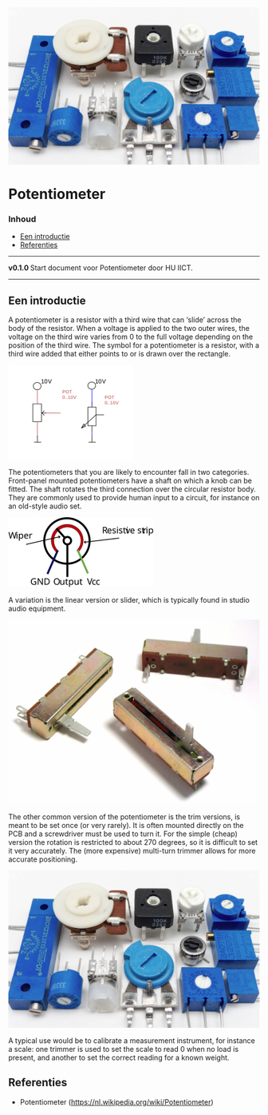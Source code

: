 ![logo](./img/12_board_mounted_potentiometers.jpg) [](logo-id)

# Potentiometer[](title-id) <!-- omit in toc -->

### Inhoud[](toc-id) <!-- omit in toc -->

- [Een introductie](#een-introductie)
- [Referenties](#referenties)

---

**v0.1.0 [](version-id)** Start document voor Potentiometer door HU IICT[](author-id).

---

## Een introductie

A potentiometer is a resistor with a third wire that can ‘slide’ across the body of the resistor. When a voltage is applied to the two outer wires, the voltage on the third wire varies from 0 to the full voltage depending on the position of the third wire. The symbol for a potentiometer is a resistor, with a third wire added that either points to or is drawn over the rectangle.

![Potentiometer symbols](../potentiometer/img/Potentiometer_symbols.svg)

The potentiometers that you are likely to encounter fall in two categories. Front-panel mounted potentiometers have a shaft on which a knob can be fitted. The shaft rotates the third connection over the circular resistor body. They are commonly used to provide human input to a circuit, for instance on an old-style audio set. 

![Rotary (single turn) potentiometers](../potentiometer/img/Potentiometer_wiper.svg)

A variation is the linear version or slider, which is typically found in studio audio equipment.

![Linear potentiometer](../potentiometer/img/Faders.jpg)

The other common version of the potentiometer is the trim versions, is meant to be set once (or very rarely). It is often mounted directly on the PCB and a screwdriver must be used to turn it. For the simple (cheap) version the rotation is restricted to about 270 degrees, so it is difficult to set it very accurately. The (more expensive) multi-turn trimmer allows for more accurate positioning.

![Trim version](../potentiometer/img/12_board_mounted_potentiometers.jpg)

A typical use would be to calibrate a measurement instrument, for instance a scale: one trimmer is used to set the scale to read 0 when no load is present, and another to set the correct reading for a known weight.

## Referenties
- Potentiometer (<https://nl.wikipedia.org/wiki/Potentiometer>)


